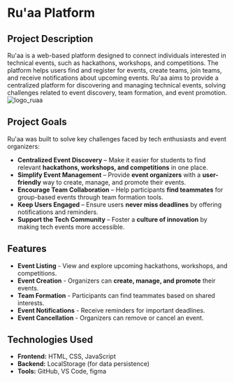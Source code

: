 # Ru'aa Platform

## Project Description  
Ru'aa is a web-based platform designed to connect individuals interested in technical events, such as hackathons, workshops, and competitions. The platform helps users find and register for events, create teams, join teams, and receive notifications about upcoming events. Ru'aa aims to provide a centralized platform for discovering and managing technical events, solving challenges related to event discovery, team formation, and event promotion.
![logo_ruaa](https://github.com/user-attachments/assets/872b15fd-d2c1-48a2-8507-1e04383c0692)


## Project Goals  

Ru'aa was built to solve key challenges faced by tech enthusiasts and event organizers:  

- **Centralized Event Discovery** – Make it easier for students to find relevant **hackathons, workshops, and competitions** in one place.  
- **Simplify Event Management** – Provide **event organizers** with a **user-friendly** way to create, manage, and promote their events.  
- **Encourage Team Collaboration** – Help participants **find teammates** for group-based events through team formation tools.  
- **Keep Users Engaged** – Ensure users **never miss deadlines** by offering notifications and reminders.  
- **Support the Tech Community** – Foster a **culture of innovation** by making tech events more accessible.

## Features  
- **Event Listing** - View and explore upcoming hackathons, workshops, and competitions.  
- **Event Creation** - Organizers can **create, manage, and promote** their events.  
- **Team Formation** - Participants can find teammates based on shared interests.  
- **Event Notifications** - Receive reminders for important deadlines.  
- **Event Cancellation** - Organizers can remove or cancel an event.  

## Technologies Used  
- **Frontend:** HTML, CSS, JavaScript  
- **Backend:** LocalStorage (for data persistence)  
- **Tools:** GitHub, VS Code, figma
